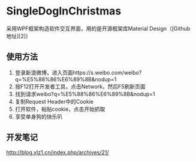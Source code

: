 # SingleDogInChristmas
采用WPF框架构造软件交互界面，用的是开源框架库Material Design（[Github地址][2]）
## 使用方法 ##
 1. 登录新浪微博，进入页面https://s.weibo.com/weibo?q=%E5%88%86%E6%89%8B&nodup=1
 2. 按F12打开开发者工具，点击Network，然后F5刷新页面
 3. 找到请求weibo?q=%E5%88%86%E6%89%8B&nodup=1
 4. 复制Request Header中的Cookie
 5. 打开软件，粘贴cookie，点击开始抓取
 6. 享受单身狗的快乐叭
 
 ## 开发笔记
 http://blog.ylz1.cn/index.php/archives/21/